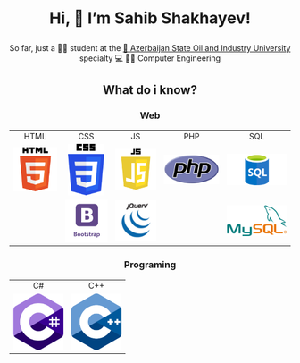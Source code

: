 # <p align="center">Hi, 👋 I’m  Sahib Shakhayev!</p>
  
<p align="center">So far, just a 👨‍🎓 student at the <a href="http://asoiu.edu.az/en"> 🏫 Azerbaijan State Oil and Industry University</a> specialty 💻 👷‍♂️ Computer Engineering</p>
    
## <p align="center">What do i know?</p>
### <p align="center">Web</p>
<div align="center"> 
 <table>
 <tr>
   <td align="center">HTML</td>
   <td align="center">CSS</td>
   <td align="center">JS</td>
   <td align="center">PHP</td>
   <td align="center">SQL</td>
   </tr>
<tr>
  <td><img src="html.png" width="90"/></td>
  <td align="center"><img src="css.png" width="65"/></td>
  <td><img src="js.png" width="90"/></td>
  <td><img src="PHP.png" width="120" /></td>
  <td><img src="sql.png" width="130" /></td>
 </tr>
   
   <tr>
     <td></td>
     <td><img src="bootstrap.png" width="90" /></td>
     <td><img src="jquery.png" width="90"  /></td>
     <td></td>
     <td><img src="mysql.png" width="130" /></td>
   
   </tr>
   
  </table>
 </div>  

### <p align="center">Programing</p>
<div align="center"> 
 <table>
 <tr>
   <td align="center">C#</td>  
   <td align="center">C++</td>
   </tr> 
   <tr>
     <td><img src="c_sharp.png" width="90"/></td>
     <td><img src="c++.svg" width="90"/></td>
   
   </tr>  
     
  </table>
  
  </div>


  
  

